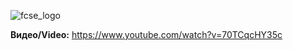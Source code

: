 ![fcse_logo](https://finki.ukim.mk/sites/default/files/logo_10.png)

**Видео/Video:** https://www.youtube.com/watch?v=70TCqcHY35c

